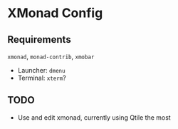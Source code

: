 # XMonad Config

## Requirements

`xmonad`, `monad-contrib`, `xmobar`

- Launcher: `dmenu`
- Terminal: `xterm`?

## TODO

- Use and edit xmonad, currently using Qtile the most
